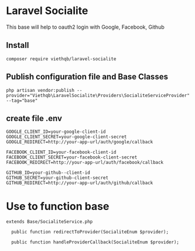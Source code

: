 # Laravel Socialite

This base will help to oauth2 login with Google, Facebook, Github

## Install

```shell
composer require viethqb/laravel-socialite
```

## Publish configuration file and Base Classes

```shell
php artisan vendor:publish --provider="Viethqb\LaravelSocialite\Providers\SocialiteServiceProvider" --tag="base"
```

## create file .env

```shell
GOOGLE_CLIENT_ID=your-google-client-id
GOOGLE_CLIENT_SECRET=your-google-client-secret
GOOGLE_REDIRECT=http://your-app-url/auth/google/callback

FACEBOOK_CLIENT_ID=your-facebook-client-id
FACEBOOK_CLIENT_SECRET=your-facebook-client-secret
FACEBOOK_REDIRECT=http://your-app-url/auth/facebook/callback

GITHUB_ID=your-github--client-id
GITHUB_SECRET=your-github-client-secret
GITHUB_REDIRECT=http://your-app-url/auth/github/callback
```

# Use to function base 

```shell
extends Base/SocialiteService.php

  public function redirectToProvider(SocialiteEnum $provider);

  public function handleProviderCallback(SocialiteEnum $provider);
```